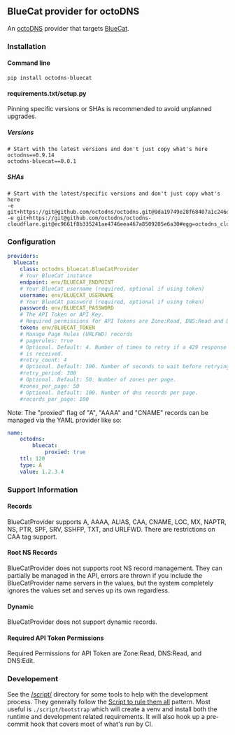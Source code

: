 ## BlueCat provider for octoDNS

An [octoDNS](https://github.com/octodns/octodns/) provider that targets [BlueCat]().

### Installation

#### Command line

```
pip install octodns-bluecat
```

#### requirements.txt/setup.py

Pinning specific versions or SHAs is recommended to avoid unplanned upgrades.

##### Versions

```
# Start with the latest versions and don't just copy what's here
octodns==0.9.14
octodns-bluecat==0.0.1
```

##### SHAs

```
# Start with the latest/specific versions and don't just copy what's here
-e git+https://git@github.com/octodns/octodns.git@9da19749e28f68407a1c246dfdf65663cdc1c422#egg=octodns
-e git+https://git@github.com/octodns/octodns-cloudflare.git@ec9661f8b335241ae4746eea467a8509205e6a30#egg=octodns_cloudflare
```

### Configuration

```yaml
providers:
  bluecat:
    class: octodns_bluecat.BlueCatProvider
    # Your BlueCat instance
    endpoint: env/BLUECAT_ENDPOINT
    # Your BlueCat username (required, optional if using token)
    username: env/BLUECAT_USERNAME
    # Your BlueCAt password (required, optional if using token)
    password: env/BLUECAT_PASSWORD
    # The API Token or API Key.
    # Required permissions for API Tokens are Zone:Read, DNS:Read and DNS:Key.
    token: env/BLUECAT_TOKEN
    # Manage Page Rules (URLFWD) records
    # pagerules: true
    # Optional. Default: 4. Number of times to retry if a 429 response
    # is received.
    #retry_count: 4
    # Optional. Default: 300. Number of seconds to wait before retrying.
    #retry_period: 300
    # Optional. Default: 50. Number of zones per page.
    #zones_per_page: 50
    # Optional. Default: 100. Number of dns records per page.
    #records_per_page: 100
```

Note: The "proxied" flag of "A", "AAAA" and "CNAME" records can be managed via the YAML provider like so:

```yaml
name:
    octodns:
        bluecat:
            proxied: true
    ttl: 120
    type: A
    value: 1.2.3.4
```

### Support Information

#### Records

BlueCatProvider supports A, AAAA, ALIAS, CAA, CNAME, LOC, MX, NAPTR, NS, PTR, SPF, SRV, SSHFP, TXT, and URLFWD. There are restrictions on CAA tag support.

#### Root NS Records

BlueCatProvider does not supports root NS record management. They can partially be managed in the API, errors are thrown if you include the BlueCatProvider name servers in the values, but the system completely ignores the values set and serves up its own regardless.

#### Dynamic

BlueCatProvider does not support dynamic records.

#### Required API Token Permissions

Required Permissions for API Token are Zone:Read, DNS:Read, and DNS:Edit.

### Developement

See the [/script/](/script/) directory for some tools to help with the development process. They generally follow the [Script to rule them all](https://github.com/github/scripts-to-rule-them-all) pattern. Most useful is `./script/bootstrap` which will create a venv and install both the runtime and development related requirements. It will also hook up a pre-commit hook that covers most of what's run by CI.
